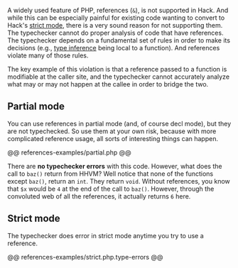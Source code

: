 A widely used feature of PHP, references (`&`), is not supported in Hack. And while this can be especially painful for existing code wanting to convert to Hack's [strict mode](../typechecker/modes.md#strict-mode), there is a very sound reason for not supporting them. The typechecker cannot do proper analysis of code that have references. The typechecker depends on a fundamental set of rules in order to make its decisions (e.g., [type inference](types/inference.md) being local to a function). And references violate many of those rules.

The key example of this violation is that a reference passed to a function is modifiable at the caller site, and the typechecker cannot accurately analyze what may or may not happen at the callee in order to bridge the two. 

## Partial mode

You can use references in partial mode (and, of course decl mode), but they are not typechecked. So use them at your own risk, because with more complicated reference usage, all sorts of interesting things can happen.

@@ references-examples/partial.php @@

There are **no typechecker errors** with this code. However, what does the call to `baz()` return from HHVM? Well notice that none of the functions except `baz()`, return an `int`. They return `void`. Without references, you know that `$x` would be `4` at the end of the call to `baz()`. However, through the convoluted web of all the references, it actually returns `6` here.

## Strict mode

The typechecker does error in strict mode anytime you try to use a reference. 

@@ references-examples/strict.php.type-errors @@
